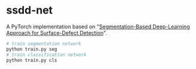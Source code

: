 # ssdd-net
A PyTorch implementation based on "[Segmentation-Based Deep-Learning Approach for Surface-Defect Detection](https://arxiv.org/abs/1903.08536)".

```bash
# train segmentation network
python train.py seg
# train classification network
python train.py cls
```